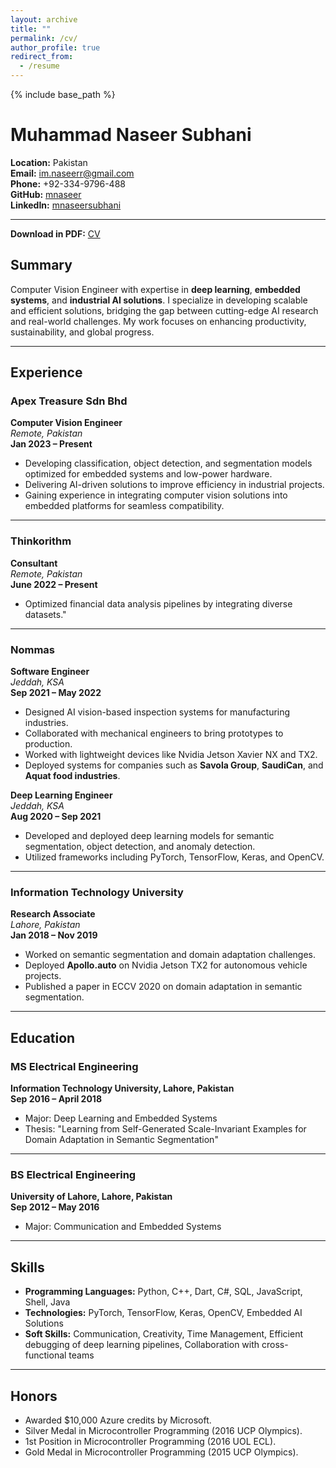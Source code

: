 ```yaml
---
layout: archive
title: ""
permalink: /cv/
author_profile: true
redirect_from:
  - /resume
---
```


{% include base_path %}
# Muhammad Naseer Subhani

**Location:** Pakistan  
**Email:** [im.naseerr@gmail.com](mailto:im.naseerr@gmail.com)  
**Phone:** +92-334-9796-488  
**GitHub:** [mnaseer](https://github.com/MNaseerSubhani)  
**LinkedIn:** [mnaseersubhani](https://www.linkedin.com/in/mnaseersubhani/)  

---
**Download in PDF:** [CV](https://mnaseersubhani.github.io/files/cv.pdf)  
## Summary

Computer Vision Engineer with expertise in **deep learning**, **embedded systems**, and **industrial AI solutions**. I specialize in developing scalable and efficient solutions, bridging the gap between cutting-edge AI research and real-world challenges. My work focuses on enhancing productivity, sustainability, and global progress.

---

## Experience

### Apex Treasure Sdn Bhd  
**Computer Vision Engineer**  
*Remote, Pakistan*  
**Jan 2023 – Present**  
- Developing classification, object detection, and segmentation models optimized for embedded systems and low-power hardware.  
- Delivering AI-driven solutions to improve efficiency in industrial projects.  
- Gaining experience in integrating computer vision solutions into embedded platforms for seamless compatibility.  

---

### Thinkorithm  
**Consultant**  
*Remote, Pakistan*  
**June 2022 – Present**  
- Optimized financial data analysis pipelines by integrating diverse datasets."


---

### Nommas  
**Software Engineer**  
*Jeddah, KSA*  
**Sep 2021 – May 2022**  
- Designed AI vision-based inspection systems for manufacturing industries.  
- Collaborated with mechanical engineers to bring prototypes to production.  
- Worked with lightweight devices like Nvidia Jetson Xavier NX and TX2.  
- Deployed systems for companies such as **Savola Group**, **SaudiCan**, and **Aquat food industries**.  

**Deep Learning Engineer**  
*Jeddah, KSA*  
**Aug 2020 – Sep 2021**  
- Developed and deployed deep learning models for semantic segmentation, object detection, and anomaly detection.  
- Utilized frameworks including PyTorch, TensorFlow, Keras, and OpenCV.  

---

### Information Technology University  
**Research Associate**  
*Lahore, Pakistan*  
**Jan 2018 – Nov 2019**  
- Worked on semantic segmentation and domain adaptation challenges.  
- Deployed **Apollo.auto** on Nvidia Jetson TX2 for autonomous vehicle projects.  
- Published a paper in ECCV 2020 on domain adaptation in semantic segmentation.

---

## Education

### MS Electrical Engineering  
**Information Technology University, Lahore, Pakistan**  
**Sep 2016 – April 2018**  
- Major: Deep Learning and Embedded Systems  
- Thesis: "Learning from Self-Generated Scale-Invariant Examples for Domain Adaptation in Semantic Segmentation"  

---

### BS Electrical Engineering  
**University of Lahore, Lahore, Pakistan**  
**Sep 2012 – May 2016**  
- Major: Communication and Embedded Systems  

---


## Skills

- **Programming Languages:** Python, C++, Dart, C#, SQL, JavaScript, Shell, Java  
- **Technologies:** PyTorch, TensorFlow, Keras, OpenCV, Embedded AI Solutions  
- **Soft Skills:** Communication, Creativity, Time Management, Efficient debugging of deep learning pipelines, Collaboration with cross-functional teams 

---

## Honors

- Awarded $10,000 Azure credits by Microsoft.  
- Silver Medal in Microcontroller Programming (2016 UCP Olympics).  
- 1st Position in Microcontroller Programming (2016 UOL ECL).  
- Gold Medal in Microcontroller Programming (2015 UCP Olympics).  

